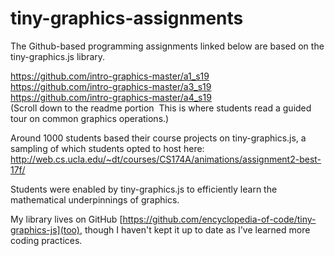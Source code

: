 # tiny-graphics-assignments

The Github-based programming assignments linked below are based on the tiny-graphics.js library.  

https://github.com/intro-graphics-master/a1_s19  
https://github.com/intro-graphics-master/a3_s19  
https://github.com/intro-graphics-master/a4_s19  
(Scroll down to the readme portion  This is where students read a guided tour on common graphics operations.)

Around 1000 students based their course projects on tiny-graphics.js, a sampling of which students opted to host here:
http://web.cs.ucla.edu/~dt/courses/CS174A/animations/assignment2-best-17f/

Students were enabled by tiny-graphics.js to efficiently learn the mathematical underpinnings of graphics.

My library lives on GitHub [https://github.com/encyclopedia-of-code/tiny-graphics-js](too), though I haven't kept it up to date as I've learned more coding practices.
